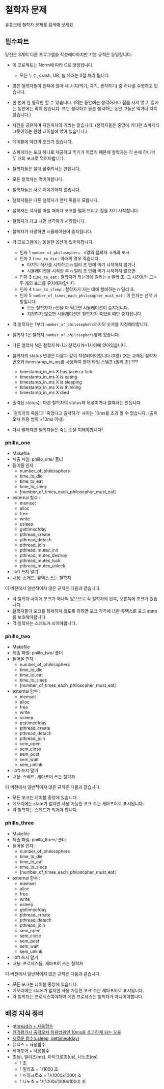 # 철학자 문제

유튜브에 철학자 문제를 검색해 보세요.

## 필수파트

당신은 3개의 다른 프로그램을 작성해야하지만 기본 규칙은 동일합니다.

- 이 프로젝트는 Norm에 따라 C로 코딩됩니다.
  - 모든 누수, crash, UB, 놈 에러는 0점 처리 됩니다.
- 많은 철학자들이 원탁에 앉아 세 가지(먹기, 자기, 생각하기) 중 하나를 수행하고 있습니다.
- 한 번에 한 동작만 할 수 있습니다. (먹는 동안에는 생각하거나 잠을 자지 않고, 잠자는 동안에는 먹지 않습니다. 또는 생각하고 물론 생각하는 동안 그들은 먹거나 자지 않습니다.)
- 자원을 공유하며 자원까지의 거리는 같습니다. (철학자들은 중앙에 커다란 스파게티 그릇이있는 원형 테이블에 앉아 있습니다.)
- 테이블에 약간의 포크가 있습니다.
- 스파게티는 포크 하나로 제공하고 먹기가 어렵기 때문에 철학자는 각 손에 하나씩 두 개의 포크로 먹어야합니다.
- 철학자들은 절대 굶주려서는 안됩니다.
- 모든 철학자는 먹어야합니다.
- 철학자들은 서로 이야기하지 않습니다.
- 철학자들은 다른 철학자가 언제 죽을지 모릅니다.
- 철학자는 식사를 마칠 때마다 포크를 떨어 뜨리고 잠을 자기 시작합니다.
- 철학자가 자고 나면 생각하기 시작합니다.
- 철학자가 사망하면 시뮬레이션이 중지됩니다.
- 각 프로그램에는 동일한 옵션이 있어야합니다.
  - 인자 1 `number_of_philosophers` : n명의 철학자. n개의 포크.
  - 인자 2 `time_to_die` : 아래의 경우 죽습니다.
    - 마지막 식사를 시작하고 n 밀리 초 안에 먹기 시작하지 않거나
    - 시뮬레이션을 시작한 후 n 밀리 초 안에 먹기 시작하지 않으면
  - 인자 3 `time_to_eat` : 철학자가 먹는데에 걸리는 n 밀리 초. 그 시간동안 그는 두 개의 포크를 유지해야합니다.
  - 인자 4 `time_to_sleep` : 철학자가 자는 데에 할애하는 n 밀리 초.
  - 인자 5 `number_of_times_each_philosopher_must_eat` : 이 인자는 선택 사항입니다.
    - 모든 철학자가 n번을 다 먹으면 시뮬레이션이 중지됩니다.
    - 지정하지 않으면 시뮬레이션은 철학자가 죽었을 때만 중지됩니다.
    
- 각 철학자는 1부터 `number_of_philosophers`까지의 숫자를 지정해야합니다.
- 철학자 1은 철학자 `number_of_philosophers`옆에 있습니다.
- 다른 철학자 N은 철학자 N-1과 철학자 N+1사이에 앉아있습니다.
- 철학자의 status 변경은 다음과 같이 작성되어야합니다.(X랑) (X는 교체된
철학자 번호와 timestamp_in_ms를 사용하여 현재 타임 스탬프 (밀리 초) ???

  - timestamp_in_ms X has taken a fork
  - timestamp_in_ms X is eating
  - timestamp_in_ms X is sleeping
  - timestamp_in_ms X is thinking
  - timestamp_in_ms X died

- 출력된 status는 다른 철학자의 status와 뒤섞이거나 얽혀서는 안됩니다.
- '철학자의 죽음'과 '죽었다고 출력하기' 사이는 10ms를 초과 할 수 없습니다. (출력 오차 허용 범위 +10ms 이내)
- 다시 말하지만 철학자들은 죽는 것을 피해야합니다!

### phillo_one
- Makefile
- 제출 파일: phillo_one/ 폴더
- 들어올 인자 :
  - number_of_philosophers
  - time_to_die
  - time_to_eat
  - time_to_sleep
  - [number_of_times_each_philosopher_must_eat]
- external 함수 :
  - memset
  - alloc
  - free
  - write
  - usleep
  - gettimeofday
  - pthread_create
  - pthread_detach
  - pthread_join
  - pthread_mutex_init
  - pthread_mutex_destroy
  - pthread_mutex_lock
  - pthread_mutex_unlock
- libft 쓰지 말기
- 내용: 스레드, 뮤텍스 쓰는 철학자

이 버전에서 일반적이지 않은 규칙은 다음과 같습니다.

- 각 철학자 사이에 포크가 하나씩 있으므로 각 철학자의 왼쪽, 오른쪽에 포크가 있습니다.
- 철학자들이 포크를 복제하지 않도록 하려면 포크 각각에 대한 뮤텍스로 포크 state를 보호해야합니다.
- 각 철학자는 스레드가 되어야합니다.


### phillo_two
- Makefile
- 제출 파일: phillo_two/ 폴더
- 들어올 인자 :
  - number_of_philosophers
  - time_to_die
  - time_to_eat
  - time_to_sleep
  - [number_of_times_each_philosopher_must_eat]
- external 함수 :
  - memset
  - alloc
  - free
  - write
  - usleep
  - gettimeofday
  - pthread_create
  - pthread_detach
  - pthread_join
  - sem_open
  - sem_close
  - sem_post
  - sem_wait
  - sem_unlink
- libft 쓰지 말기
- 내용: 스레드, 세마포어 쓰는 철학자

이 버전에서 일반적이지 않은 규칙은 다음과 같습니다.

- 모든 포크는 테이블 중앙에 있습니다.
- 메모리에는 state가 없지만 사용 가능한 포크 수는 세마포어로 표시됩니다.
- 각 철학자는 스레드가 되어야 합니다.


### phillo_three
- Makefile
- 제출 파일: phillo_three/ 폴더
- 들어올 인자 :
  - number_of_philosophers
  - time_to_die
  - time_to_eat
  - time_to_sleep
  - [number_of_times_each_philosopher_must_eat]
- external 함수 :
  - memset
  - alloc
  - free
  - write
  - usleep
  - gettimeofday
  - pthread_create
  - pthread_detach
  - pthread_join
  - sem_open
  - sem_close
  - sem_post
  - sem_wait
  - sem_unlink
- libft 쓰지 말기
- 내용: 프로세스들, 세마포어 쓰는 철학자

이 버전에서 일반적이지 않은 규칙은 다음과 같습니다.

- 모든 포크는 테이블 중앙에 있습니다.
- 메모리에는 state가 없지만 사용 가능한 포크 수는 세마포어로 표시됩니다.
- 각 철학자는 프로세스여야하며 메인 프로세스는 철학자가 아니어야합니다.

## 배경 지식 정리
- [pthread.h + 사용함수](pthread.md) 
- [원격평가시 출력오차 허용범위인 10ms를 초과하게 되는 오류](스레드대기.md)
- [새로운 함수(usleep, gettimeofday)](usleep_gettimeofday.md)
- 뮤텍스 + 사용함수
- 세마포어 + 사용함수
- 초(s), 밀리초(ms), 마이크로초(us), 나노초(ns)
  - 1 초
  - 1 밀리초 = 1/1000 초
  - 1 마이크로초 = 1/(1000x1000) 초
  - 1 나노초 = 1/(1000x1000x1000) 초
